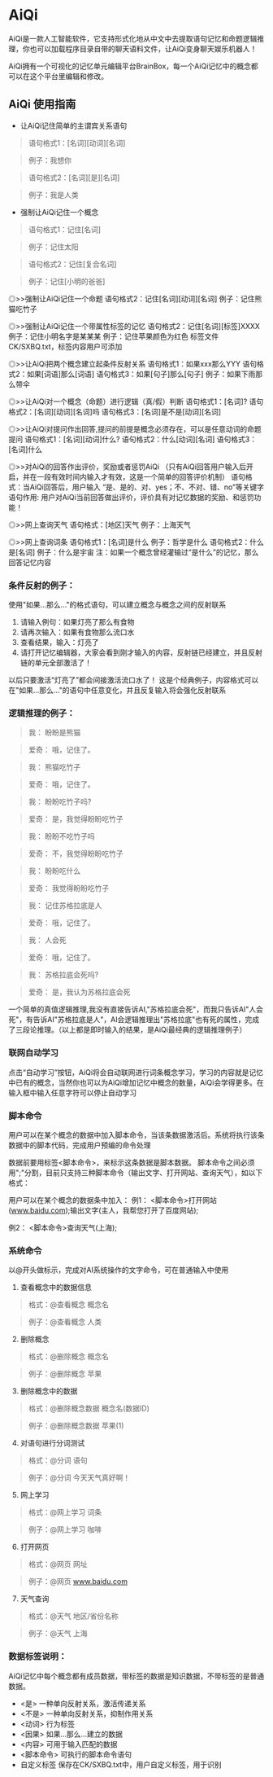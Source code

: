 AiQi
==========
AiQi是一款人工智能软件，它支持形式化地从中文中去提取语句记忆和命题逻辑推理，你也可以加载程序目录自带的聊天语料文件，让AiQi变身聊天娱乐机器人！

AiQi拥有一个可视化的记忆单元编辑平台BrainBox，每一个AiQi记忆中的概念都可以在这个平台里编辑和修改。

AiQi 使用指南
-------------
* 让AiQi记住简单的主谓宾关系语句
>语句格式1：[名词][动词][名词]

>例子：我想你

>语句格式2：[名词][是][名词]

>例子：我是人类


* 强制让AiQi记住一个概念
>语句格式1：记住[名词]

>例子：记住太阳

>语句格式2：记住[复合名词]

>例子：记住[小明的爸爸]


◎>>强制让AiQi记住一个命题
语句格式2：记住[名词][动词][名词]
例子：记住熊猫吃竹子


◎>>强制让AiQi记住一个带属性标签的记忆
语句格式2：记住[名词][标签]XXXX
例子：记住小明名字是某某某
例子：记住苹果颜色为红色
标签文件CK/SXBQ.txt，标签内容用户可添加


◎>>让AiQi把两个概念建立起条件反射关系
语句格式1：如果xxx那么YYY
语句格式2：如果[词语]那么[词语]
语句格式3：如果[句子]那么[句子]
例子：如果下雨那么带伞


◎>>让AiQi对一个概念（命题）进行逻辑（真/假）判断
语句格式1：[名词]? 
语句格式2：[名词][动词][名词]吗
语句格式3：[名词]是不是[动词][名词]


◎>>让AiQi对提问作出回答,提问的前提是概念必须存在，可以是任意动词的命题提问
语句格式1：[名词][动词]什么?
语句格式2：什么[动词][名词]
语句格式3：[名词]什么


◎>>对AiQi的回答作出评价，奖励或者惩罚AiQi
（只有AiQi回答用户输入后开启，并在一段有效时间内输入才有效，这是一个简单的回答评价机制）
语句格式：当AiQi回答后，用户输入 “是、是的、对、yes；不、不对、错、no”等关键字
语句作用: 用户对AiQi当前回答做出评价，评价具有对记忆数据的奖励、和惩罚功能！


◎>>网上查询天气
语句格式：[地区]天气
例子：上海天气


◎>>网上查询词条
语句格式1：[名词]是什么
例子：哲学是什么
语句格式2：什么是[名词]
例子：什么是宇宙
注：如果一个概念曾经灌输过“是什么”的记忆，那么回答记忆内容


### 条件反射的例子：
使用"如果...那么..."的格式语句，可以建立概念与概念之间的反射联系
1. 请输入例句：如果灯亮了那么有食物
2. 请再次输入：如果有食物那么流口水
3. 查看结果，输入：灯亮了
4. 请打开记忆编辑器，大家会看到刚才输入的内容，反射链已经建立，并且反射链的单元全部激活了！

以后只要激活“灯亮了”都会间接激活流口水了！
这是个经典例子，内容格式可以在"如果...那么..."的语句中任意变化，并且反复输入将会强化反射联系

### 逻辑推理的例子：
>我：   盼盼是熊猫

>爱奇： 哦，记住了。

>我：   熊猫吃竹子

>爱奇： 哦，记住了。

>我：   盼盼吃竹子吗?

>爱奇： 是，我觉得盼盼吃竹子

>我：   盼盼不吃竹子吗

>爱奇： 不，我觉得盼盼吃竹子

>我：   盼盼吃什么

>爱奇： 我觉得盼盼吃竹子


>我：   记住苏格拉底是人

>爱奇： 哦，记住了。

>我：   人会死

>爱奇： 哦，记住了。

>我：   苏格拉底会死吗?

>爱奇： 是，我认为苏格拉底会死


一个简单的真值逻辑推理,我没有直接告诉AI,"苏格拉底会死"，而我只告诉AI"人会死"，有告诉AI"苏格拉底是人"，AI会逻辑推理出"苏格拉底"也有死的属性，完成了三段论推理。（以上都是即时输入的结果，是AiQi最经典的逻辑推理例子）


### 联网自动学习
点击“自动学习”按钮，AiQi将会自动联网进行词条概念学习，学习的内容就是记忆中已有的概念，当然你也可以为AiQi增加记忆中概念的数量，AiQi会学得更多。在输入框中输入任意字符可以停止自动学习


### 脚本命令
用户可以在某个概念的数据中加入脚本命令，当该条数据激活后。系统将执行该条数据中的脚本代码，完成用户预编的命令处理

数据前要用标签<脚本命令>，来标示这条数据是脚本数据。
脚本命令之间必须用";"分割，目前只支持三种脚本命令（输出文字、打开网站、查询天气），如以下格式：


用户可以在某个概念的数据条中加入：
例1：
<脚本命令>打开网站(www.baidu.com);输出文字(主人，我帮您打开了百度网站);

例2：
<脚本命令>查询天气(上海);


### 系统命令
以@开头做标示，完成对AI系统操作的文字命令，可在普通输入中使用

1. 查看概念中的数据信息
>格式：@查看概念 概念名

>例子：@查看概念 人类

2. 删除概念
>格式：@删除概念 概念名

>例子：@删除概念 苹果

3. 删除概念中的数据
>格式：@删除概念数据 概念名(数据ID)

>例子：@删除概念数据 苹果(1)

4. 对语句进行分词测试
>格式：@分词 语句

>例子：@分词 今天天气真好啊！

5. 网上学习
>格式：@网上学习 词条

>例子：@网上学习 咖啡

6. 打开网页
>格式：@网页 网址

>例子：@网页 www.baidu.com

7. 天气查询
>格式：@天气 地区/省份名称

>例子：@天气 上海


### 数据标签说明：
AiQi记忆中每个概念都有成员数据，带标签的数据是知识数据，不带标签的是普通数据。
* <是>          一种单向反射关系，激活传递关系
* <不是>        一种单向反射关系，抑制作用关系
* <动词>        行为标签
* <因果>        如果...那么...建立的数据
* <内容>        可用于输入匹配的数据
* <脚本命令>    可执行的脚本命令语句
* 自定义标签    保存在CK/SXBQ.txt中，用户自定义标签，用于识别
